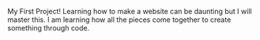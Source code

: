 My First Project!
Learning how to make a website can be daunting but I will master this.
I am learning how all the pieces come together to create something through code.